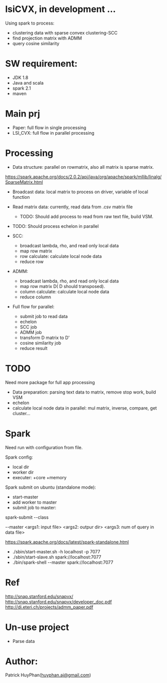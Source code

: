 # lsiCVX, in development ...
Using spark to process:
- clustering data with sparse convex clustering-SCC
- find projection matrix with ADMM
- query cosine similarity

# SW requirement:
- JDK 1.8
- Java and scala
- spark 2.1
- maven

# Main prj
- Paper: full flow in single processing
- LSI_CVX: full flow in parallel processing

# Processing
- Data structure: parallel on rowmatrix, also all matrix is sparse matrix.

https://spark.apache.org/docs/2.0.2/api/java/org/apache/spark/mllib/linalg/SparseMatrix.html

- Broadcast data: local matrix to process on driver, variable of local function    

- Read matrix data: currently, read data from .csv matrix file
    + TODO: Should add process to read from raw text file, build VSM.
- TODO: Should process echelon in parallel

- SCC:
    + broadcast lambda, rho, and read only local data
    + map row matrix
    + row calculate: calculate local node data 
    + reduce row
- ADMM:
    + broadcast lambda, rho, and read only local data
    + map row matrix D( D should transposed).
    + column calculate: calculate local node data
    + reduce column

- Full flow for parallel: 
    + submit job to read data
    + echelon
    + SCC job
    + ADMM job
    + transform D matrix to D' 
    + cosine similarity job
    + reduce result

# TODO
Need more package for full app processing 
- Data preparation: parsing text data to matrix, remove stop work, build VSM
- echelon
- calculate local node data in parallel: mul matrix, inverse, compare, get cluster...

# Spark
Need run with configuration from file.

Spark config:
- local dir
- worker dir
- executer: 
    +core
    +memory

Spark submit on ubuntu (standalone mode):
- start-master
- add worker to master
- submit job to master:
 
spark-submit <jar file> 
            --class <main class> 
            --master <spark-master> 
            <args1: input file> 
            <args2: outpur dir> 
            <args3: num of query in data file>


https://spark.apache.org/docs/latest/spark-standalone.html
- ./sbin/start-master.sh -h localhost -p 7077
- ./sbin/start-slave.sh spark://localhost:7077
- ./bin/spark-shell --master spark://localhost:7077

# Ref
http://snap.stanford.edu/snapvx/
http://snap.stanford.edu/snapvx/developer_doc.pdf
http://di.eteri.ch/projects/admm_paper.pdf

# Un-use project
- Parse data

# Author:
Patrick HuyPhan(huyphan.aj@gmail.com)
